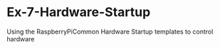 # Ex-7-Hardware-Startup

Using the RaspberryPiCommon Hardware Startup templates to control hardware
